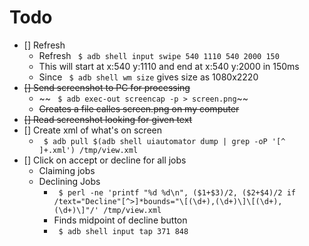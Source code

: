 # Todo

* [] Refresh
  * Refresh
  ` $ adb shell input swipe 540 1110 540 2000 150`
  * This will start at x:540 y:1110 and end at x:540 y:2000 in 150ms
  * Since ` $ adb shell wm size` gives size as 1080x2220
* ~~[] Send screenshot to PC for processing~~
  * ~~ ` $ adb exec-out screencap -p > screen.png`~~
  * ~~Creates a file calles screen.png on my computer~~
* ~~[] Read screenshot looking for given text~~
* [] Create xml of what's on screen
  * ` $ adb pull $(adb shell uiautomator dump | grep -oP '[^ ]+.xml') /tmp/view.xml`
* [] Click on accept or decline for all jobs
  * Claiming jobs
  * Declining Jobs
    * ` $ perl -ne 'printf "%d %d\n", ($1+$3)/2, ($2+$4)/2 if /text="Decline"[^>]*bounds="\[(\d+),(\d+)\]\[(\d+),(\d+)\]"/' /tmp/view.xml`
    * Finds midpoint of decline button
    * ` $ adb shell input tap 371 848`
